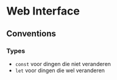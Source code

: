 # Web Interface

## Conventions

### Types
- `const` voor dingen die niet veranderen
- `let` voor dingen die wel veranderen